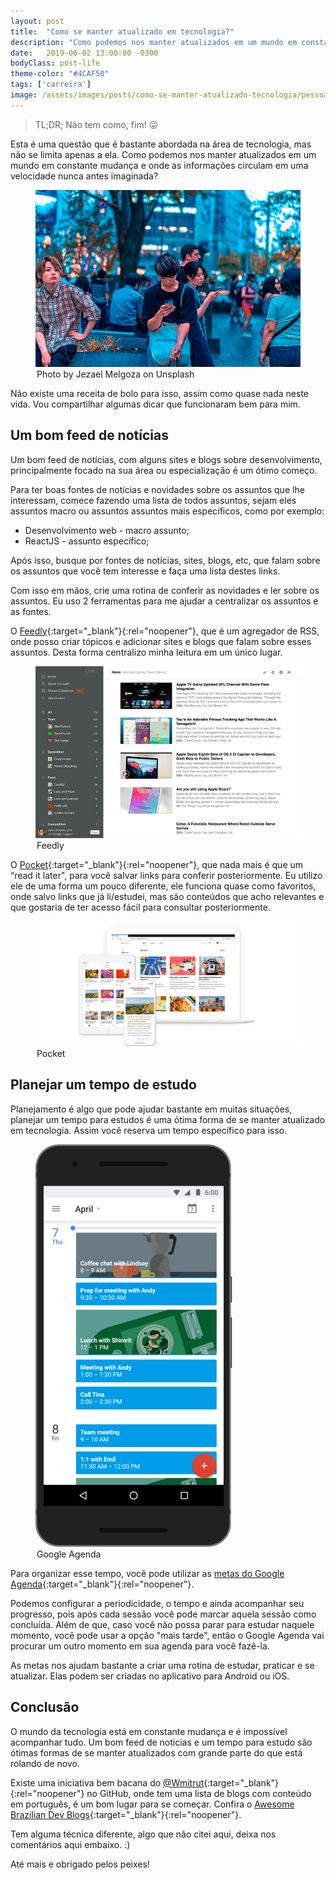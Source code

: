 ```yaml
---
layout: post
title:  "Como se manter atualizado em tecnologia?"
description: "Como podemos nos manter atualizados em um mundo em constante mudança e onde as informações circulam em uma velocidade nunca antes imaginada?"
date:   2019-06-02 13:00:00 -0300
bodyClass: post-life
theme-color: "#4CAF50"
tags: ['carreira']
image: /assets/images/posts/como-se-manter-atualizado-tecnologia/pessoas-vidradas-em-seus-smartphones.jpg
---
```


> TL;DR; Não tem como, fim! 😛 


Esta é uma questão que é bastante abordada na área de tecnologia, mas não se limita apenas a ela. Como podemos nos manter atualizados em um mundo em constante mudança e onde as informações circulam em uma velocidade nunca antes imaginada?

<figure>
  <picture>
    <source type="image/webp" srcset="/assets/images/webp/posts/como-se-manter-atualizado-tecnologia/pessoas-vidradas-em-seus-smartphones.webp" />
    <source srcset="/assets/images/posts/como-se-manter-atualizado-tecnologia/pessoas-vidradas-em-seus-smartphones.jpg" />
    <img itemprop="image" src="/assets/images/posts/como-se-manter-atualizado-tecnologia/pessoas-vidradas-em-seus-smartphones.jpg" alt="Tecnologia na palma das mãos" />
  </picture>
  <legend>Photo by Jezael Melgoza on Unsplash</legend>
</figure>


Não existe uma receita de bolo para isso, assim como quase nada neste vida. Vou compartilhar algumas dicar que funcionaram bem para mim. 


##  Um bom feed de notícias

Um bom feed de notícias, com alguns sites e blogs sobre desenvolvimento, principalmente focado na sua área ou especialização é um ótimo começo. 

Para ter boas fontes de notícias e novidades sobre os assuntos que lhe interessam, comece fazendo uma lista de todos assuntos, sejam eles assuntos macro ou assuntos assuntos mais específicos, como por exemplo:


- Desenvolvimento web - macro assunto;
- ReactJS - assunto específico;

Após isso, busque por fontes de notícias, sites, blogs, etc, que falam sobre os assuntos que você tem interesse e faça uma lista destes links. 

Com isso em mãos, crie uma rotina de conferir as novidades e ler sobre os assuntos. Eu uso 2 ferramentas para me ajudar a centralizar os assuntos e as fontes.

O [Feedly](https://feedly.com/i/welcome){:target="_blank"}{:rel="noopener"}, que é um agregador de RSS, onde posso criar tópicos e adicionar sites e blogs que falam sobre esses assuntos. Desta forma centralizo minha leitura em um único lugar.


<figure>
  <picture>
    <source type="image/webp" srcset="/assets/images/webp/posts/como-se-manter-atualizado-tecnologia/freedly-rss-reader.webp" />
    <source srcset="/assets/images/posts/como-se-manter-atualizado-tecnologia/freedly-rss-reader.jpg" />
    <img itemprop="image" src="/assets/images/posts/como-se-manter-atualizado-tecnologia/freedly-rss-reader.jpg" alt="Feedly" />
  </picture>
  <legend>Feedly</legend>
</figure>


O [Pocket](https://getpocket.com/){:target="_blank"}{:rel="noopener"}, que nada mais é que um “read it later", para você salvar links para conferir posteriormente. Eu utilizo ele de uma forma um pouco diferente, ele funciona quase como favoritos, onde salvo links que já li/estudei, mas são conteúdos que acho relevantes e que gostaria de ter acesso fácil para consultar posteriormente.

<figure>
  <picture>
    <source type="image/webp" srcset="/assets/images/webp/posts/como-se-manter-atualizado-tecnologia/pocket.webp" />
    <source srcset="/assets/images/posts/como-se-manter-atualizado-tecnologia/pocket.jpg" />
    <img itemprop="image" src="/assets/images/posts/como-se-manter-atualizado-tecnologia/pocket.jpg" alt="Pocket" />
  </picture>
  <legend>Pocket</legend>
</figure>

## Planejar um tempo de estudo

Planejamento é algo que pode ajudar bastante em muitas situações, planejar um tempo para estudos é uma ótima forma de se manter atualizado em tecnologia. Assim você reserva um tempo específico para isso. 


<figure class="align-center">
  <picture>
    <img itemprop="image" src="/assets/images/posts/como-se-manter-atualizado-tecnologia/google-agenda.gif" alt="Google Agenda" />
  </picture>
  <legend>Google Agenda</legend>
</figure>



Para organizar esse tempo, você pode utilizar as [metas do Google Agenda](https://brasil.googleblog.com/2016/04/encontre-tempo-para-cumprir-suas-metas.html){:target="_blank"}{:rel="noopener"}. 

Podemos configurar a periodicidade, o tempo e ainda acompanhar seu progresso, pois após cada sessão você pode marcar aquela sessão como concluída. Além de que, caso você não possa parar para estudar naquele momento, você pode usar a opção "mais tarde", então o Google Agenda vai procurar um outro momento em sua agenda para você fazê-la.

As metas nos ajudam bastante a criar uma rotina de estudar, praticar e se atualizar. Elas podem ser criadas no aplicativo para Android ou iOS. 


##  Conclusão

O mundo da tecnologia está em constante mudança e é impossível acompanhar tudo. Um bom feed de notícias e um tempo para estudo são ótimas formas de se manter atualizados com grande parte do que está rolando de novo.

Existe uma iniciativa bem bacana do [@Wmitrut](https://github.com/Wmitrut){:target="_blank"}{:rel="noopener"} no GitHub, onde tem uma lista de blogs com conteúdo em português, é um bom lugar para se começar. Confira o [Awesome Brazilian Dev Blogs](https://github.com/Wmitrut/awesome-brazilian-devblogs){:target="_blank"}{:rel="noopener"}.

Tem alguma técnica diferente, algo que não citei aqui, deixa nos comentários aqui embaixo. :)


Até mais e obrigado pelos peixes!

